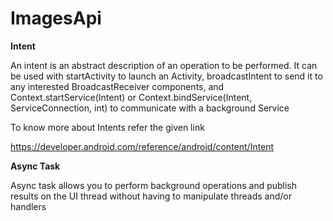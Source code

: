 # ImagesApi
**Intent**


An intent is an abstract description of an operation to be performed. It can be used with startActivity to launch an Activity, broadcastIntent to send it to any interested BroadcastReceiver components, and Context.startService(Intent) or Context.bindService(Intent, ServiceConnection, int) to communicate with a background Service
 
 
 To know more about Intents refer the given link
 
 https://developer.android.com/reference/android/content/Intent


**Async Task**


Async task allows you to perform background operations and publish results on the UI thread without having to manipulate threads and/or handlers

